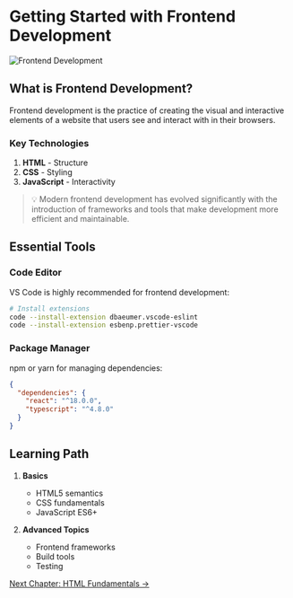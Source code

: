 # Getting Started with Frontend Development

![Frontend Development](https://images.unsplash.com/photo-1461749280684-dccba630e2f6?auto=format&fit=crop&q=80&w=1000)

## What is Frontend Development?

Frontend development is the practice of creating the visual and interactive elements of a website that users see and interact with in their browsers.

### Key Technologies

1. **HTML** - Structure
2. **CSS** - Styling
3. **JavaScript** - Interactivity

> 💡 Modern frontend development has evolved significantly with the introduction of frameworks and tools that make development more efficient and maintainable.

## Essential Tools

### Code Editor
VS Code is highly recommended for frontend development:

```bash
# Install extensions
code --install-extension dbaeumer.vscode-eslint
code --install-extension esbenp.prettier-vscode
```

### Package Manager
npm or yarn for managing dependencies:

```json
{
  "dependencies": {
    "react": "^18.0.0",
    "typescript": "^4.8.0"
  }
}
```

## Learning Path

1. **Basics**
   - HTML5 semantics
   - CSS fundamentals
   - JavaScript ES6+

2. **Advanced Topics**
   - Frontend frameworks
   - Build tools
   - Testing

[Next Chapter: HTML Fundamentals →](html-fundamentals)
